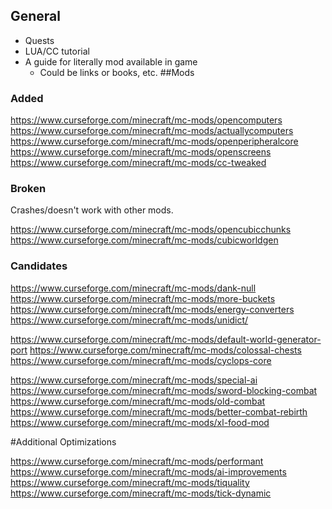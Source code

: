 ## General

- Quests
- LUA/CC tutorial
- A guide for literally mod available in game
  - Could be links or books, etc.
##Mods


### Added

https://www.curseforge.com/minecraft/mc-mods/opencomputers
https://www.curseforge.com/minecraft/mc-mods/actuallycomputers
https://www.curseforge.com/minecraft/mc-mods/openperipheralcore
https://www.curseforge.com/minecraft/mc-mods/openscreens
https://www.curseforge.com/minecraft/mc-mods/cc-tweaked

### Broken

Crashes/doesn't work with other mods.

https://www.curseforge.com/minecraft/mc-mods/opencubicchunks
https://www.curseforge.com/minecraft/mc-mods/cubicworldgen


### Candidates

https://www.curseforge.com/minecraft/mc-mods/dank-null
https://www.curseforge.com/minecraft/mc-mods/more-buckets
https://www.curseforge.com/minecraft/mc-mods/energy-converters
https://www.curseforge.com/minecraft/mc-mods/unidict/

https://www.curseforge.com/minecraft/mc-mods/default-world-generator-port
https://www.curseforge.com/minecraft/mc-mods/colossal-chests
https://www.curseforge.com/minecraft/mc-mods/cyclops-core

https://www.curseforge.com/minecraft/mc-mods/special-ai
https://www.curseforge.com/minecraft/mc-mods/sword-blocking-combat
https://www.curseforge.com/minecraft/mc-mods/old-combat
https://www.curseforge.com/minecraft/mc-mods/better-combat-rebirth
https://www.curseforge.com/minecraft/mc-mods/xl-food-mod


 #Additional Optimizations

https://www.curseforge.com/minecraft/mc-mods/performant
https://www.curseforge.com/minecraft/mc-mods/ai-improvements
https://www.curseforge.com/minecraft/mc-mods/tiquality
https://www.curseforge.com/minecraft/mc-mods/tick-dynamic


